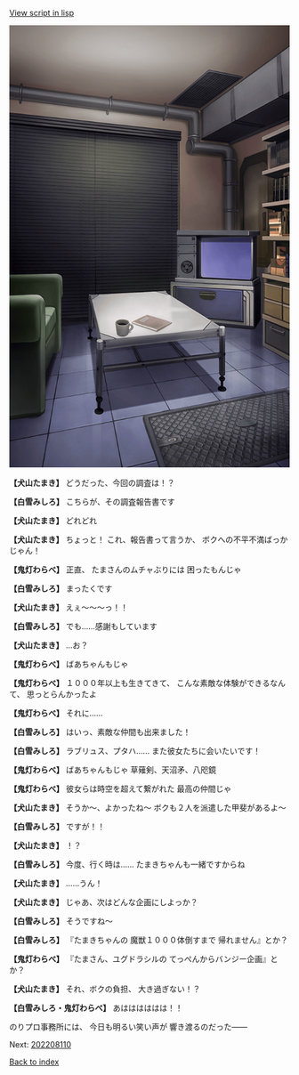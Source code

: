[View script in lisp](../scripts/202208060.txt)

![masamune_room.png](../images/backgrounds/masamune_room.png)

**【犬山たまき】**
どうだった、今回の調査は！？

**【白雪みしろ】**
こちらが、その調査報告書です

**【犬山たまき】**
どれどれ

**【犬山たまき】**
ちょっと！
これ、報告書って言うか、
ボクへの不平不満ばっかじゃん！

**【鬼灯わらべ】**
正直、
たまさんのムチャぶりには
困ったもんじゃ

**【白雪みしろ】**
まったくです

**【犬山たまき】**
えぇ～～～っ！！

**【白雪みしろ】**
でも……感謝もしています

**【犬山たまき】**
…お？

**【鬼灯わらべ】**
ばあちゃんもじゃ

**【鬼灯わらべ】**
１０００年以上も生きてきて、
こんな素敵な体験ができるなんて、
思っとらんかったよ

**【鬼灯わらべ】**
それに……

**【白雪みしろ】**
はいっ、素敵な仲間も出来ました！

**【白雪みしろ】**
ラブリュス、プタハ……
また彼女たちに会いたいです！

**【鬼灯わらべ】**
ばあちゃんもじゃ
草薙剣、天沼矛、八咫鏡

**【鬼灯わらべ】**
彼女らは時空を超えて繋がれた
最高の仲間じゃ

**【犬山たまき】**
そうか～、よかったね～
ボクも２人を派遣した甲斐があるよ～

**【白雪みしろ】**
ですが！！

**【犬山たまき】**
！？

**【白雪みしろ】**
今度、行く時は……
たまきちゃんも一緒ですからね

**【犬山たまき】**
……うん！

**【犬山たまき】**
じゃあ、次はどんな企画にしよっか？

**【白雪みしろ】**
そうですね～

**【白雪みしろ】**
『たまきちゃんの
魔獣１０００体倒すまで
帰れません』とか？

**【鬼灯わらべ】**
『たまさん、ユグドラシルの
てっぺんからバンジー企画』とか？

**【犬山たまき】**
それ、ボクの負担、
大き過ぎない！？

**【白雪みしろ・鬼灯わらべ】**
あはははははは！！

のりプロ事務所には、
今日も明るい笑い声が
響き渡るのだった――


Next: [202208110](202208110.md)

[Back to index](index.md)
